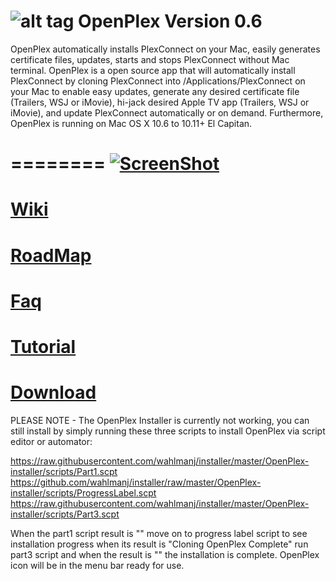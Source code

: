 ![alt tag](https://raw.githubusercontent.com/wahlmanj/OpenPlex/18c0b178d28f1b183026d1ed89f98ed1f0307bb1/OpenPlex/Images.xcassets/AppIcon.appiconset/opicon_%3C64x64%3E.png)   OpenPlex Version 0.6
========

OpenPlex automatically installs PlexConnect on your Mac, easily generates certificate files, updates, starts and stops PlexConnect without Mac terminal. OpenPlex is a open source app that will automatically install PlexConnect by cloning PlexConnect into /Applications/PlexConnect on your Mac to enable easy updates, generate any desired certificate file (Trailers, WSJ or iMovie), hi-jack desired Apple TV app (Trailers, WSJ or iMovie), and update PlexConnect automatically or on demand. Furthermore, OpenPlex is running on Mac OS X 10.6 to 10.11+ El Capitan.

========
[![ScreenShot](https://raw.githubusercontent.com/wahlmanj/OpenPlex/master/OpenPlexIcons/VideoOpenPlex.png)](https://www.youtube.com/watch?v=djKFtmeDu8U)
=========
[Wiki](https://github.com/wahlmanj/OpenPlex/wiki)
=========
[RoadMap](https://github.com/wahlmanj/OpenPlex/wiki/Roadmap)
=========
[Faq](https://github.com/wahlmanj/OpenPlex/wiki/Faq)
=========
[Tutorial](https://miapple.me/plex-plexconnect-openplex-running-mac-os-x-10-10-yosemite-beta-8/)
=========
[Download](https://github.com/wahlmanj/OpenPlex/raw/master/installer/OpenPlex-installer.zip)
=========
PLEASE NOTE - The OpenPlex Installer is currently not working, you can still install by simply running these three scripts to install OpenPlex via script editor or automator:

https://raw.githubusercontent.com/wahlmanj/installer/master/OpenPlex-installer/scripts/Part1.scpt
https://github.com/wahlmanj/installer/raw/master/OpenPlex-installer/scripts/ProgressLabel.scpt
https://raw.githubusercontent.com/wahlmanj/installer/master/OpenPlex-installer/scripts/Part3.scpt

When the part1 script result is "" move on to progress label script to see installation progress when its result is "Cloning OpenPlex Complete" run part3 script and when the result is "" the installation is complete. OpenPlex icon will be in the menu bar ready for use.


